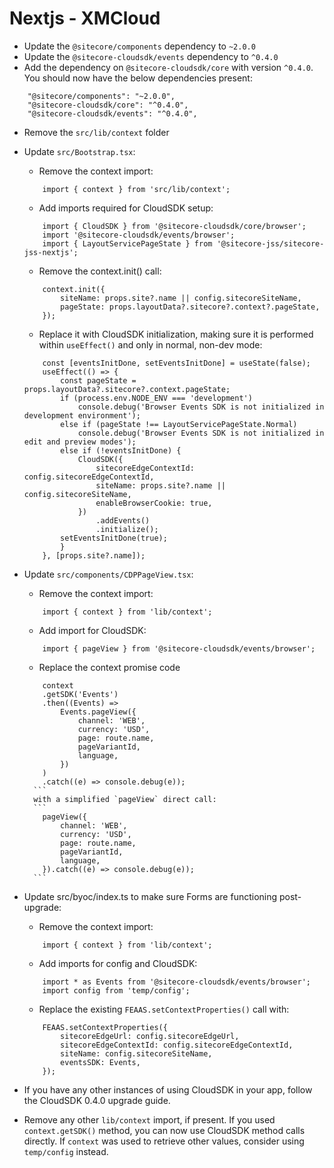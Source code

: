 # Nextjs - XMCloud

* Update the `@sitecore/components` dependency to `~2.0.0`
* Update the `@sitecore-cloudsdk/events` dependency to `^0.4.0`
* Add the dependency on `@sitecore-cloudsdk/core` with version `^0.4.0`. You should now have the below dependencies present:
```
    "@sitecore/components": "~2.0.0",
    "@sitecore-cloudsdk/core": "^0.4.0",
    "@sitecore-cloudsdk/events": "^0.4.0",
```
* Remove the `src/lib/context` folder

* Update `src/Bootstrap.tsx`:
    * Remove the context import:
    ```
        import { context } from 'src/lib/context';
    ```
    * Add imports required for CloudSDK setup:
    ```
        import { CloudSDK } from '@sitecore-cloudsdk/core/browser';
        import '@sitecore-cloudsdk/events/browser';
        import { LayoutServicePageState } from '@sitecore-jss/sitecore-jss-nextjs';
    ```
    * Remove the context.init() call:
    ```
        context.init({
            siteName: props.site?.name || config.sitecoreSiteName,
            pageState: props.layoutData?.sitecore?.context?.pageState,
        });
    ```
    * Replace it with CloudSDK initialization, making sure it is performed within `useEffect()` and only in normal, non-dev mode:
    ```
        const [eventsInitDone, setEventsInitDone] = useState(false);
        useEffect(() => {
            const pageState = props.layoutData?.sitecore?.context.pageState;
            if (process.env.NODE_ENV === 'development')
                console.debug('Browser Events SDK is not initialized in development environment');
            else if (pageState !== LayoutServicePageState.Normal)
                console.debug('Browser Events SDK is not initialized in edit and preview modes');
            else if (!eventsInitDone) {
                CloudSDK({
                    sitecoreEdgeContextId: config.sitecoreEdgeContextId,
                    siteName: props.site?.name || config.sitecoreSiteName,
                    enableBrowserCookie: true,
                })
                    .addEvents()
                    .initialize();
            setEventsInitDone(true);
            }
        }, [props.site?.name]);
    ```

* Update `src/components/CDPPageView.tsx`:
    * Remove the context import:
    ```
        import { context } from 'lib/context';
    ```
    * Add import for CloudSDK:
    ```
        import { pageView } from '@sitecore-cloudsdk/events/browser';
    ```
    * Replace the context promise code
    ```
        context
        .getSDK('Events')
        .then((Events) =>
            Events.pageView({
                channel: 'WEB',
                currency: 'USD',
                page: route.name,
                pageVariantId,
                language,
            })
        )
        .catch((e) => console.debug(e));
      ```
      with a simplified `pageView` direct call:
      ```
        pageView({
            channel: 'WEB',
            currency: 'USD',
            page: route.name,
            pageVariantId,
            language,
        }).catch((e) => console.debug(e));
      ```

* Update src/byoc/index.ts to make sure Forms are functioning post-upgrade:
    * Remove the context import:
    ```
        import { context } from 'lib/context';
    ```
    * Add imports for config and CloudSDK:
    ```
        import * as Events from '@sitecore-cloudsdk/events/browser';
        import config from 'temp/config';
    ```
    * Replace the existing `FEAAS.setContextProperties()` call with:
    ```
        FEAAS.setContextProperties({
            sitecoreEdgeUrl: config.sitecoreEdgeUrl,
            sitecoreEdgeContextId: config.sitecoreEdgeContextId,
            siteName: config.sitecoreSiteName,
            eventsSDK: Events,
        });
    ``` 

* If you have any other instances of using CloudSDK in your app, follow the CloudSDK 0.4.0 upgrade guide.

* Remove any other `lib/context` import, if present. If you used `context.getSDK()` method, you can now use CloudSDK method calls directly. If `context` was used to retrieve other values, consider using `temp/config` instead.